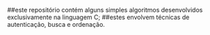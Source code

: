 ##este repositório contém alguns simples algoritmos desenvolvidos exclusivamente na linguagem C;
##estes envolvem técnicas de autenticação, busca e ordenação.
